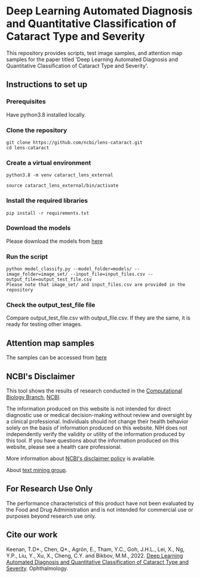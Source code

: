 # Deep Learning Automated Diagnosis and Quantitative Classification of Cataract Type and Severity
This repository provides scripts, test image samples, and attention map samples for the paper titled 'Deep Learning Automated Diagnosis and Quantitative Classification of Cataract Type and Severity'.

## Instructions to set up
### Prerequisites
Have python3.8 installed locally.

### Clone the repository
```
git clone https://github.com/ncbi/lens-cataract.git
cd lens-cataract
```

### Create a virtual environment
```
python3.8 -m venv cataract_lens_external

source cataract_lens_external/bin/activate 
```
### Install the required libraries
```
pip install -r requirements.txt
```
### Download the models
Please download the models from [here](https://ftp.ncbi.nlm.nih.gov/pub/lu/Suppl/cataract_lens/models.zip)

### Run the script
```
python model_classify.py --model_folder=models/ --image_folder=image_set/ --input_file=input_files.csv --output_file=output_test_file.csv
Please note that image_set/ and input_files.csv are provided in the repository
```
### Check the output_test_file file
Compare output_test_file.csv with output_file.csv. If they are the same, it is ready for testing other images.

## Attention map samples 
The samples can be accessed from [here](https://ftp.ncbi.nlm.nih.gov/pub/lu/Suppl/cataract_lens/attention_map_samples.zip)

## NCBI's Disclaimer
This tool shows the results of research conducted in the [Computational Biology Branch](https://www.ncbi.nlm.nih.gov/research/), [NCBI](https://www.ncbi.nlm.nih.gov/home/about). 

The information produced on this website is not intended for direct diagnostic use or medical decision-making without review and oversight by a clinical professional. Individuals should not change their health behavior solely on the basis of information produced on this website. NIH does not independently verify the validity or utility of the information produced by this tool. If you have questions about the information produced on this website, please see a health care professional. 

More information about [NCBI's disclaimer policy](https://www.ncbi.nlm.nih.gov/home/about/policies.shtml) is available.

About [text mining group](https://www.ncbi.nlm.nih.gov/research/bionlp/).

## For Research Use Only
The performance characteristics of this product have not been evaluated by the Food and Drug Administration and is not intended for commercial use or purposes beyond research use only. 

## Cite our work
Keenan, T.D*., Chen, Q*., Agrón, E., Tham, Y.C., Goh, J.H.L., Lei, X., Ng, Y.P., Liu, Y., Xu, X., Cheng, C.Y. and Bikbov, M.M., 2022. [Deep Learning Automated Diagnosis and Quantitative Classification of Cataract Type and Severity](https://www.sciencedirect.com/science/article/pii/S0161642021009672). Ophthalmology.
